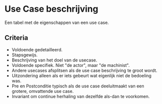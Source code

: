 # Use Case beschrijving
Een tabel met de eigenschappen van een use case.
## Criteria 
- Voldoende gedetailleerd.
- Stapsgewijs.
- Beschrijving van het doel van de usecase.
- Voldoende specifiek. Niet "de actor", maar "de machinist".
- Andere usecases afsplitsen als de use case beschrijving te groot wordt.
- Uitzondering alleen als er iets gebeurt wat eigenlijk niet de bedoeling was.
- Pre en Postconditie typisch als de use case deeluitmaakt van een grotere, omvattende use case.
- Invariant om continue herhaling van dezelfde als-dan te voorkomen.
